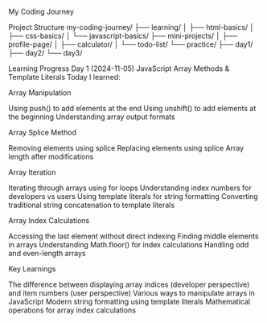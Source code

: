 My Coding Journey

Project Structure
my-coding-journey/
├── learning/
│   ├── html-basics/
│   ├── css-basics/
│   └── javascript-basics/
├── mini-projects/
│   ├── profile-page/
│   ├── calculator/
│   └── todo-list/
└── practice/
    ├── day1/
    ├── day2/
    └── day3/


Learning Progress
Day 1 (2024-11-05)
JavaScript Array Methods & Template Literals
Today I learned:

Array Manipulation

Using push() to add elements at the end
Using unshift() to add elements at the beginning
Understanding array output formats


Array Splice Method

Removing elements using splice
Replacing elements using splice
Array length after modifications


Array Iteration

Iterating through arrays using for loops
Understanding index numbers for developers vs users
Using template literals for string formatting
Converting traditional string concatenation to template literals


Array Index Calculations

Accessing the last element without direct indexing
Finding middle elements in arrays
Understanding Math.floor() for index calculations
Handling odd and even-length arrays



Key Learnings

The difference between displaying array indices (developer perspective) and item numbers (user perspective)
Various ways to manipulate arrays in JavaScript
Modern string formatting using template literals
Mathematical operations for array index calculations